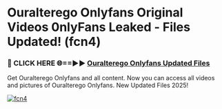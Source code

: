 # Ouralterego Onlyfans Original Videos 0nlyFans Leaked - Files Updated! (fcn4)

<h3>🔴 CLICK HERE 🌐==►► <a href="https://tinyurl.com/ehrbuxhb" rel="nofollow">Ouralterego Onlyfans Updated Files</a></h3>

Get Ouralterego Onlyfans and all content. Now you can access all videos and pictures of Ouralterego Onlyfans. New Updated Files 2025!

[![fcn4](https://i.imgur.com/lVYEuWS.gif)](https://tinyurl.com/ehrbuxhb)
